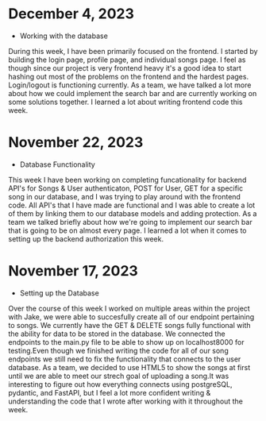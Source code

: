 # December 4, 2023

* Working with the database

During this week, I have been primarily focused on the frontend. I started by building the login page, profile page, and individual songs page. I feel as though since our project is very frontend heavy it's a good idea to start hashing out most of the problems on the frontend and the hardest pages. Login/logout is functioning currently. As a team, we have talked a lot more about how we could implement the search bar and are currently working on some solutions together. I learned a lot about writing frontend code this week.


# November 22, 2023

* Database Functionality

This week I have been working on completing funcationality for backend API's for Songs & User authenticaton, POST for User, GET for a specific song in our database, and I was trying to play around with the frontend code. All API's that I have made are functional and I was able to create a lot of them by linking them to our database models and adding protection. As a team we talked briefly about how we're going to implement our search bar that is going to be on almost every page. I learned a lot when it comes to setting up the backend authorization this week.

# November 17, 2023

* Setting up the Database

Over the course of this week I worked on multiple areas within the project with Jake, we were able to succesfully create all of our endpoint pertaining to songs. We currently have the GET & DELETE songs fully functional with the ability for data to be stored in the database. We connected the endpoints to the main.py file to be able to show up on localhost8000 for testing.Even though we finished writing the code for all of our song endpoints we still need to fix the functionality that connects to the user database. As a team, we decided to use HTML5 to show the songs at first until we are able to meet our strech goal of uploading a song.It was interesting to figure out how everything connects using postgreSQL, pydantic, and FastAPI, but I feel a lot more confident writing & understanding the code that I wrote after working with it throughout the week.
